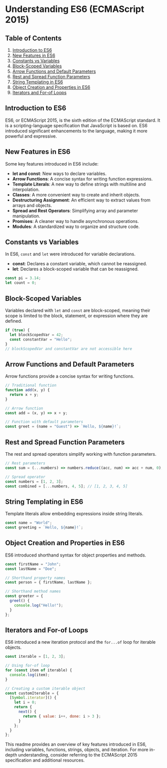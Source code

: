 # Understanding ES6 (ECMAScript 2015)

## Table of Contents
1. [Introduction to ES6](#introduction-to-es6)
2. [New Features in ES6](#new-features-in-es6)
3. [Constants vs Variables](#constants-vs-variables)
4. [Block-Scoped Variables](#block-scoped-variables)
5. [Arrow Functions and Default Parameters](#arrow-functions-and-default-parameters)
6. [Rest and Spread Function Parameters](#rest-and-spread-function-parameters)
7. [String Templating in ES6](#string-templating-in-es6)
8. [Object Creation and Properties in ES6](#object-creation-and-properties-in-es6)
9. [Iterators and For-of Loops](#iterators-and-for-of-loops)

## Introduction to ES6

ES6, or ECMAScript 2015, is the sixth edition of the ECMAScript standard. It is a scripting-language specification that JavaScript is based on. ES6 introduced significant enhancements to the language, making it more powerful and expressive.

## New Features in ES6

Some key features introduced in ES6 include:
- **let and const**: New ways to declare variables.
- **Arrow Functions**: A concise syntax for writing function expressions.
- **Template Literals**: A new way to define strings with multiline and interpolation.
- **Classes**: A more convenient way to create and inherit objects.
- **Destructuring Assignment**: An efficient way to extract values from arrays and objects.
- **Spread and Rest Operators**: Simplifying array and parameter manipulation.
- **Promises**: A cleaner way to handle asynchronous operations.
- **Modules**: A standardized way to organize and structure code.

## Constants vs Variables

In ES6, `const` and `let` were introduced for variable declarations.
- **const**: Declares a constant variable, which cannot be reassigned.
- **let**: Declares a block-scoped variable that can be reassigned.

```javascript
const pi = 3.14;
let count = 0;
```

## Block-Scoped Variables

Variables declared with `let` and `const` are block-scoped, meaning their scope is limited to the block, statement, or expression where they are defined.

```javascript
if (true) {
  let blockScopedVar = 42;
  const constantVar = "Hello";
}
// blockScopedVar and constantVar are not accessible here
```

## Arrow Functions and Default Parameters

Arrow functions provide a concise syntax for writing functions.
```javascript
// Traditional function
function add(x, y) {
  return x + y;
}

// Arrow function
const add = (x, y) => x + y;

// Function with default parameters
const greet = (name = "Guest") => `Hello, ${name}!`;
```

## Rest and Spread Function Parameters

The rest and spread operators simplify working with function parameters.
```javascript
// Rest parameters
const sum = (...numbers) => numbers.reduce((acc, num) => acc + num, 0);

// Spread operator
const numbers = [1, 2, 3];
const combined = [...numbers, 4, 5]; // [1, 2, 3, 4, 5]
```

## String Templating in ES6

Template literals allow embedding expressions inside string literals.
```javascript
const name = "World";
const greeting = `Hello, ${name}!`;
```

## Object Creation and Properties in ES6

ES6 introduced shorthand syntax for object properties and methods.
```javascript
const firstName = "John";
const lastName = "Doe";

// Shorthand property names
const person = { firstName, lastName };

// Shorthand method names
const greeter = {
  greet() {
    console.log("Hello!");
  }
};
```

## Iterators and For-of Loops

ES6 introduced a new iteration protocol and the `for...of` loop for iterable objects.
```javascript
const iterable = [1, 2, 3];

// Using for-of loop
for (const item of iterable) {
  console.log(item);
}

// Creating a custom iterable object
const customIterable = {
  [Symbol.iterator]() {
    let i = 0;
    return {
      next() {
        return { value: i++, done: i > 3 };
      }
    };
  }
};
```

This readme provides an overview of key features introduced in ES6, including variables, functions, strings, objects, and iteration. For more in-depth understanding, consider referring to the ECMAScript 2015 specification and additional resources.
